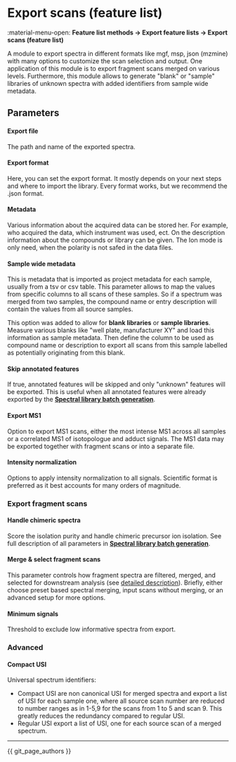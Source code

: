 
# Export scans (feature list)

:material-menu-open: **Feature list methods → Export feature lists → Export scans (feature list)** 

A module to export spectra in different formats like mgf, msp, json (mzmine) with many options to customize the scan selection and output.
One application of this module is to export fragment scans merged on various levels. 
Furthermore, this module allows to generate "blank" or "sample" libraries of unknown spectra with added identifiers from sample wide metadata.

## Parameters

#### **Export file**

The path and name of the exported spectra.

#### **Export format**

Here, you can set the export format. It mostly depends on your next steps and where to import the
library. Every format works, but we recommend the .json format.

#### **Metadata**

Various information about the acquired data can be stored her. For example, who acquired the data,
which instrument was used, ect. On the description information about the compounds or library can be
given. The Ion mode is only need, when the polarity is not safed in the data files.

#### **Sample wide metadata**

This is metadata that is imported as project metadata for each sample, usually from a tsv or csv table.
This parameter allows to map the values from specific columns to all scans of these samples. So if a spectrum was merged from two samples, 
the compound name or entry description will contain the values from all source samples. 

This option was added to allow for **blank libraries** or **sample libraries**. Measure various blanks like 
"well plate, manufacturer XY" and load this information as sample metadata. Then define the column to be used as compound name or description 
to export all scans from this sample labelled as potentially originating from this blank.

#### **Skip annotated features**

If true, annotated features will be skipped and only "unknown" features will be exported. 
This is useful when all annotated features were already exported by the 
[**Spectral library batch generation**](../io_spectral_library_export/spectral_library_generation.md). 

#### **Export MS1**

Option to export MS1 scans, either the most intense MS1 across all samples or a correlated MS1 of isotopologue and adduct signals.
The MS1 data may be exported together with fragment scans or into a separate file. 

#### **Intensity normalization**

Options to apply intensity normalization to all signals. Scientific format is preferred as it best accounts for many orders of magnitude.

### **Export fragment scans**

#### **Handle chimeric spectra**

Score the isolation purity and handle chimeric precursor ion isolation. See full description of all parameters in
[**Spectral library batch generation**](../io_spectral_library_export/spectral_library_generation.md#Chimeric-spectra).

#### **Merge & select fragment scans**

This parameter controls how fragment spectra are filtered, merged, and selected for downstream analysis
(see [detailed description](../filter_scan_merge_select/scan_merge_select.md)). Briefly, either choose
preset based spectral merging, input scans without merging, or an advanced setup for more options.

#### **Minimum signals**

Threshold to exclude low informative spectra from export.

### **Advanced**

#### **Compact USI**

Universal spectrum identifiers:

- Compact USI are non canonical USI for merged spectra and export a list of USI for each sample one, where all source scan number are reduced to number ranges as in 1-5,9 for the scans from 1 to 5 and scan 9. This greatly reduces the redundancy compared to regular USI.
- Regular USI export a list of USI, one for each source scan of a merged spectrum. 

---

{{ git_page_authors }}
